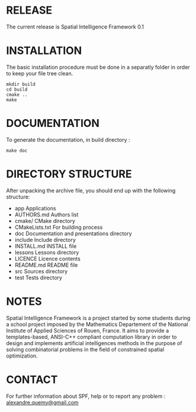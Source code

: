 # RELEASE

The current release is Spatial Intelligence Framework 0.1

# INSTALLATION

The basic installation procedure must be done in a separatly folder in order to keep your file tree clean.

    mkdir build
    cd build
    cmake ..
    make
    
# DOCUMENTATION

To generate the documentation, in build directory :

    make doc

# DIRECTORY STRUCTURE

After unpacking the archive file, you should end up with the following structure:

+ app                Applications
+ AUTHORS.md         Authors list 
+ cmake/             CMake directory
+ CMakeLists.txt     For building process
+ doc                Documentation and presentations directory
+ include            Include directory 
+ INSTALL.md         INSTALL file
+ lessons            Lessons directory
+ LICENCE  		     Licence contents
+ README.md		     README file
+ src                Sources directory
+ test               Tests directory


# NOTES

Spatial Intelligence Framework is a project started by some students during a school project imposed by the Mathematics Departement of the National Institute of Applied Sciences of Rouen, France.
It aims to provide a templates-based, ANSI-C++ compliant computation library in order to design and implements artificial intelligences methods in the purpose of solving combinatorial problems in the field of constrained spatial optimization.

# CONTACT

For further information about SPF, help or to report any problem :
alexandre.quemy@gmail.com

